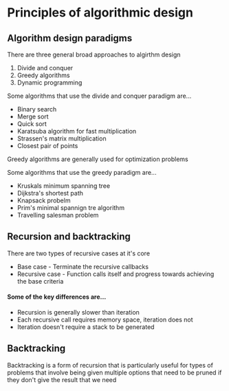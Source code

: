 # Principles of algorithmic design

## Algorithm design paradigms
There are three general broad approaches to algirthm design
1. Divide and conquer
2. Greedy algorithms
3. Dynamic programming 

Some algorithms that use the divide and conquer paradigm are...
* Binary search
* Merge sort
* Quick sort
* Karatsuba algorithm for fast multiplication
* Strassen's matrix multiplication
* Closest pair of points

Greedy algorithms are generally used for optimization problems

Some algorithms that use the greedy paradigm are...
* Kruskals minimum spanning tree
* Dijkstra's shortest path
* Knapsack probelm
* Prim's minimal spannign tre algorithm
* Travelling salesman problem

## Recursion and backtracking
There are two types of recursive cases at it's core
* Base case - Terminate the recursive callbacks
* Recursive case - Function calls itself and progress towards achieving the base criteria

#### Some of the key differences are...
* Recursion is generally slower than iteration
* Each recursive call requires memory space, iteration does not
* Iteration doesn't require a stack to be generated

## Backtracking
Backtracking is a form of recursion that is particularly useful for types
of problems that involve being given multiple options that need to be pruned 
if they don't give the result that we need
